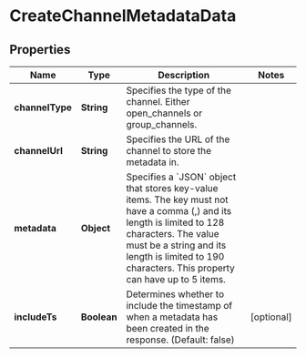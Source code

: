 

# CreateChannelMetadataData


## Properties

| Name | Type | Description | Notes |
|------------ | ------------- | ------------- | -------------|
|**channelType** | **String** | Specifies the type of the channel. Either open_channels or group_channels. |  |
|**channelUrl** | **String** | Specifies the URL of the channel to store the metadata in. |  |
|**metadata** | **Object** | Specifies a &#x60;JSON&#x60; object that stores key-value items. The key must not have a comma (,) and its length is limited to 128 characters. The value must be a string and its length is limited to 190 characters. This property can have up to 5 items. |  |
|**includeTs** | **Boolean** | Determines whether to include the timestamp of when a metadata has been created in the response. (Default: false) |  [optional] |



